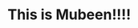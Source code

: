 

<!DOCTYPE html>
<html lang="en">

<head>
    <meta charset="UTF-8">
    <meta http-equiv="X-UA-Compatible" content="IE=edge">
    <meta name="viewport" content="width=device-width, initial-scale=1.0">
    <title>Testing</title>
</head>

<body>
    <h1>This is Mubeen!!!!</h1>
</body>

</html>



